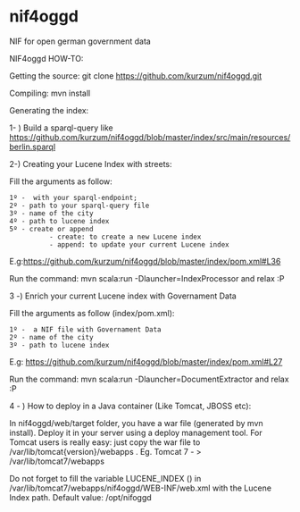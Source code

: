 nif4oggd
========

NIF for open german government data

NIF4oggd HOW-TO:

Getting the source:
git clone https://github.com/kurzum/nif4oggd.git

Compiling:
mvn install

Generating the index:

1- ) Build a sparql-query like https://github.com/kurzum/nif4oggd/blob/master/index/src/main/resources/berlin.sparql

2-) Creating your Lucene Index with streets:

Fill the arguments as follow:

    1º -  with your sparql-endpoint;
    2º - path to your sparql-query file
    3º - name of the city
    4º - path to lucene index
    5º - create or append
              - create: to create a new Lucene index
              - append: to update your current Lucene index

E.g:https://github.com/kurzum/nif4oggd/blob/master/index/pom.xml#L36

Run the command: mvn scala:run -Dlauncher=IndexProcessor and relax :P

3 -) Enrich your current Lucene index with Governament Data

Fill the arguments as follow (index/pom.xml):

    1º -  a NIF file with Governament Data
    2º - name of the city
    3º - path to lucene index

E.g: https://github.com/kurzum/nif4oggd/blob/master/index/pom.xml#L27

Run the command: mvn scala:run -Dlauncher=DocumentExtractor and relax :P

4 - ) How to deploy in a Java container (Like Tomcat, JBOSS etc):

In nif4oggd/web/target folder, you have a war file (generated by mvn install). Deploy it in your server using a deploy management tool.
For Tomcat users is really easy: just copy the war file to /var/lib/tomcat{version}/webapps . Eg. Tomcat 7 - > /var/lib/tomcat7/webapps

Do not forget to fill the variable LUCENE_INDEX (<env-entry-values>) in /var/lib/tomcat7/webapps/nif4oggd/WEB-INF/web.xml with the Lucene Index path. Default value: /opt/nifoggd
